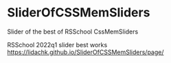 # SliderOfCSSMemSliders
 Slider of the best of RSSchool CssMemSliders


RSSchool 2022q1 slider best works
https://lidachk.github.io/SliderOfCSSMemSliders/page/
